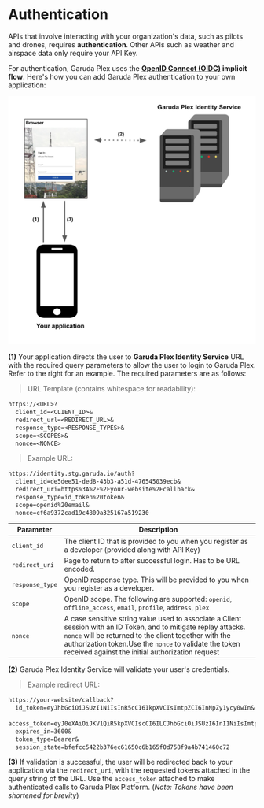 
# Authentication

APIs that involve interacting with your organization's data, such as pilots and drones, requires **authentication**. Other APIs such as weather and airspace data only require your API Key.

For authentication, Garuda Plex uses the **[OpenID Connect (OIDC)](https://openid.net/connect/) implicit flow**. Here's how you can add Garuda Plex authentication to your own application:

![oidc_flow](../images/oidc_flow.jpeg)

**(1)** Your application directs the user to **Garuda Plex Identity Service** URL with the required query parameters to allow the user to login to Garuda Plex. Refer to the right for an example. The required parameters are as follows:

> URL Template (contains whitespace for readability):

```
https://<URL>?
  client_id=<CLIENT_ID>&
  redirect_url=<REDIRECT_URL>&
  response_type=<RESPONSE_TYPES>&
  scope=<SCOPES>&
  nonce=<NONCE>
```

> Example URL:

```
https://identity.stg.garuda.io/auth?
  client_id=de5dee51-ded8-43b3-a51d-476545039ecb&
  redirect_uri=https%3A%2F%2Fyour-website%2Fcallback&
  response_type=id_token%20token&
  scope=openid%20email&
  nonce=cf6a9372cad19c4809a325167a519230
```

| Parameter       | Description                                                                                                                                                                                                                                                                              |
| --------------- | ---------------------------------------------------------------------------------------------------------------------------------------------------------------------------------------------------------------------------------------------------------------------------------------- |
| `client_id`     | The client ID that is provided to you when you register as a developer (provided along with API Key)                                                                                                                                                                                     |
| `redirect_uri`  | Page to return to after successful login. Has to be URL encoded.                                                                                                                                                                                                                         |
| `response_type` | OpenID response type. This will be provided to you when you register as a developer.                                                                                                                                                                                                     |
| `scope`         | OpenID scope. The following are supported: `openid`, `offline_access`, `email`, `profile`, `address`, `plex`                                                                                                                                                                             |
| `nonce`         | A case sensitive string value used to associate a Client session with an ID Token, and to mitigate replay attacks. `nonce` will be returned to the client together with the authorization token.Use the `nonce` to validate the token received against the initial authorization request |

**(2)** Garuda Plex Identity Service will validate your user's credentials.

> Example redirect URL:

```
https://your-website/callback?
  id_token=eyJhbGciOiJSUzI1NiIsInR5cCI6IkpXVCIsImtpZCI6InNpZy1ycy0wIn&
  access_token=eyJ0eXAiOiJKV1QiR5kpXVCIscCI6ILCJhbGciOiJSUzI6InI1NiIsImtpZC&
  expires_in=3600&
  token_type=Bearer&
  session_state=bfefcc5422b376ec61650c6b165f0d758f9a4b741460c72
```

**(3)** If validation is successful, the user will be redirected back to your application via the `redirect_uri`, with the requested tokens attached in the query string of the URL. Use the `access_token` attached to make authenticated calls to Garuda Plex Platform. (*Note: Tokens have been shortened for brevity*)
